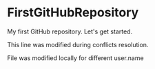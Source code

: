 # FirstGitHubRepository
My first GitHub repository. Let's get started. 

This line was modified during conflicts resolution.

File was modified locally for different user.name
